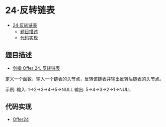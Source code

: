 # 24·反转链表

- [24·反转链表](#24反转链表)
  - [题目描述](#题目描述)
  - [代码实现](#代码实现)

## 题目描述
- [剑指 Offer 24. 反转链表](https://leetcode.cn/problems/fan-zhuan-lian-biao-lcof/)

定义一个函数，输入一个链表的头节点，反转该链表并输出反转后链表的头节点。

示例:
输入: 1->2->3->4->5->NULL
输出: 5->4->3->2->1->NULL

## 代码实现
- [Offer24](/src/main/java/com/lingy/leetcode/offer/Offer24.java)